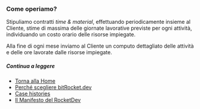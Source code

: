 ### Come operiamo?

Stipuliamo contratti _time & material_, effettuando periodicamente insieme al Cliente, stime di massima delle giornate lavorative previste per ogni attività, individuando un costo orario delle risorse impiegate.

Alla fine di ogni mese inviamo al Cliente un computo dettagliato delle attività e delle ore lavorate dalle risorse impiegate.

##### Continua a leggere

- [Torna alla Home](./README.md)
- [Perché scegliere bitRocket.dev](./WHY_BITROCKET-DEV.md)
- [Case histories](./CASE_HISTORIES.md)
- [Il Manifesto del RocketDev](./MANIFEST.md)
